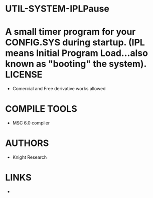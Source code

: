 # UTIL-SYSTEM-IPLPause
A small timer program for your CONFIG.SYS during startup. (IPL means Initial Program Load...also known as "booting" the system).                 
LICENSE
===============
* Comercial and Free derivative works allowed

COMPILE TOOLS
===============
* MSC 6.0 compiler
 
AUTHORS
===============
* Knight Research 

LINKS
===============
* 
